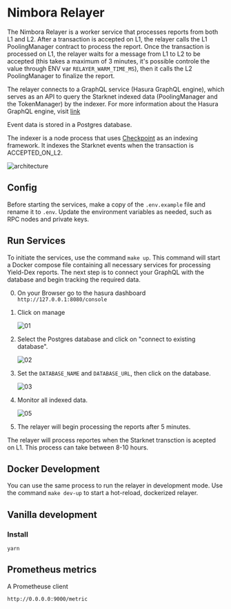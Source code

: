 # Nimbora Relayer

The Nimbora Relayer is a worker service that processes reports from both L1 and L2. After a transaction is accepted on L1, the relayer calls the L1 PoolingManager contract to process the report. Once the transaction is processed on L1, the relayer waits for a message from L1 to L2 to be accepted (this takes a maximum of 3 minutes, it's possible controle the value through ENV var `RELAYER_WARM_TIME_MS`), then it calls the L2 PoolingManager to finalize the report.

The relayer connects to a GraphQL service (Hasura GraphQL engine), which serves as an API to query the Starknet indexed data (PoolingManager and the TokenManager) by the indexer. For more information about the Hasura GraphQL engine, visit [link](https://hasura.io/)

Event data is stored in a Postgres database.

The indexer is a node process that uses [Checkpoint](https://docs.checkpoint.fyi/guides/step-by-step-setup) as an indexing framework. It indexes the Starknet events when the transaction is ACCEPTED_ON_L2.

![architecture](https://github.com/0xSpaceShard/nimbora-hackathon/assets/127413534/6b1cbfde-eb25-49ec-a629-1a160a5d2280)


## Config

Before starting the services, make a copy of the `.env.example` file and rename it to `.env`. Update the environment variables as needed, such as RPC nodes and private keys.

## Run Services

To initiate the services, use the command `make up`. This command will start a Docker compose file containing all necessary services for processing Yield-Dex reports.
The next step is to connect your GraphQL with the database and begin tracking the required data.

0. On your Browser go to the hasura dashboard `http://127.0.0.1:8080/console`
   
1. Click on manage
    
    ![01](https://github.com/0xSpaceShard/nimbora-relayer-public/assets/127413534/e8af3c32-e180-4153-83bd-b768a7790543)

    
2. Select the Postgres database and click on "connect to existing database".
    
    ![02](https://github.com/0xSpaceShard/nimbora-relayer-public/assets/127413534/c7bdb058-677b-4e3c-8c72-c24f55d04d2c)

    
3. Set the `DATABASE_NAME` and `DATABASE_URL`, then click on the database.
    
    ![03](https://github.com/0xSpaceShard/nimbora-relayer-public/assets/127413534/d46d4d05-f623-417b-b398-9f431b2eae2f)

    
4. Monitor all indexed data.
    
    ![05](https://github.com/0xSpaceShard/nimbora-relayer-public/assets/127413534/b43ed5ca-e040-460d-843e-b7ec6ce2e868)

    
5. The relayer will begin processing the reports after 5 minutes.

The relayer will process reportes when the Starknet transction is acepted on L1. This process can take between 8-10 hours.

## Docker Development

You can use the same process to run the relayer in development mode. Use the command `make dev-up` to start a hot-reload, dockerized relayer.

## Vanilla development

### Install

```
yarn
```

## Prometheus metrics

A Prometheuse client 

```
http://0.0.0.0:9000/metric
```
